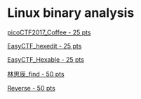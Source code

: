 
# Linux binary analysis 

[picoCTF2017_Coffee - 25 pts]()

[EasyCTF_hexedit - 25 pts]()

[EasyCTF_Hexable - 25 pts]()

[林思辰_find - 50 pts]()

[Reverse - 50 pts]()
